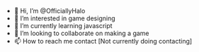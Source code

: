 - 👋 Hi, I’m @OfficiallyHalo
- 👀 I’m interested in game designing 
- 🌱 I’m currently learning javascript
- 💞️ I’m looking to collaborate on making a game
- 📫 How to reach me contact [Not currently doing contacting]
<!---
OfficiallyHalo/OfficiallyHalo is a ✨ special ✨ repository because its `README.md` (this file) appears on your GitHub profile.
You can click the Preview link to take a look at your changes.
--->
